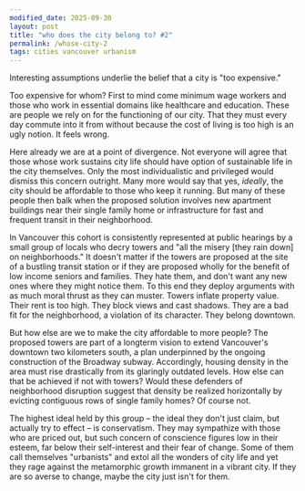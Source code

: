 ```yaml
---
modified_date: 2025-09-30
layout: post
title: "who does the city belong to? #2"
permalink: /whose-city-2
tags: cities vancouver urbanism
---
```


Interesting assumptions underlie the belief that a city is "too expensive."
<!--more-->
Too expensive for whom?
First to mind come minimum wage workers and those who work in essential domains like healthcare and education.
These are people we rely on for the functioning of our city.
That they must every day commute into it from without because the cost of living is too high is an ugly notion.
It feels wrong.

Here already we are at a point of divergence.
Not everyone will agree that those whose work sustains city life should have option of sustainable life in the city themselves.
Only the most individualistic and privileged would dismiss this concern outright.
Many more would say that yes, _ideally_, the city should be affordable to those who keep it running.
But many of these people then balk when the proposed solution involves new apartment buildings near their single family home or infrastructure for fast and frequent transit in their neighborhood.

In Vancouver this cohort is consistently represented at public hearings by a small group of locals who decry towers and "all the misery [they rain down] on neighborhoods."
It doesn't matter if the towers are proposed at the site of a bustling transit station or if they are proposed wholly for the benefit of low income seniors and families.
They hate them, and don't want any new ones where they might notice them.
To this end they deploy arguments with as much moral thrust as they can muster.
Towers inflate property value.
Their rent is too high.
They block views and cast shadows.
They are a bad fit for the neighborhood, a violation of its character.
They belong downtown.

But how else are we to make the city affordable to more people?
The proposed towers are part of a longterm vision to extend Vancouver's downtown two kilometers south, a plan underpinned by the ongoing construction of the Broadway subway.
Accordingly, housing density in the area must rise drastically from its glaringly outdated levels.
How else can that be achieved if not with towers?
Would these defenders of neighborhood disruption suggest that density be realized horizontally by evicting contiguous rows of single family homes?
Of course not.

The highest ideal held by this group – the ideal they don't just claim, but actually try to effect – is conservatism.
They may sympathize with those who are priced out, but such concern of conscience figures low in their esteem, far below their self-interest and their fear of change.
Some of them call themselves "urbanists" and extol all the wonders of city life and yet they rage against the metamorphic growth immanent in a vibrant city.
If they are so averse to change, maybe the city just isn't for them.
